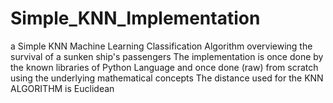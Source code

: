# Simple_KNN_Implementation
a Simple  KNN Machine Learning Classification Algorithm overviewing the survival of a sunken ship's passengers
The implementation is once done by the known libraries of Python Language and once done (raw) from  scratch using the underlying mathematical concepts
The distance used for the KNN ALGORITHM is Euclidean

